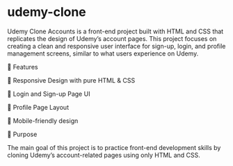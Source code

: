 # udemy-clone
Udemy Clone Accounts is a front-end project built with HTML and CSS that replicates the design of Udemy’s account pages. This project focuses on creating a clean and responsive user interface for sign-up, login, and profile management screens, similar to what users experience on Udemy.

🚀 Features

🎨 Responsive Design with pure HTML & CSS

🔑 Login and Sign-up Page UI

👤 Profile Page Layout

📱 Mobile-friendly design

🎯 Purpose

The main goal of this project is to practice front-end development skills by cloning Udemy’s account-related pages using only HTML and CSS.
